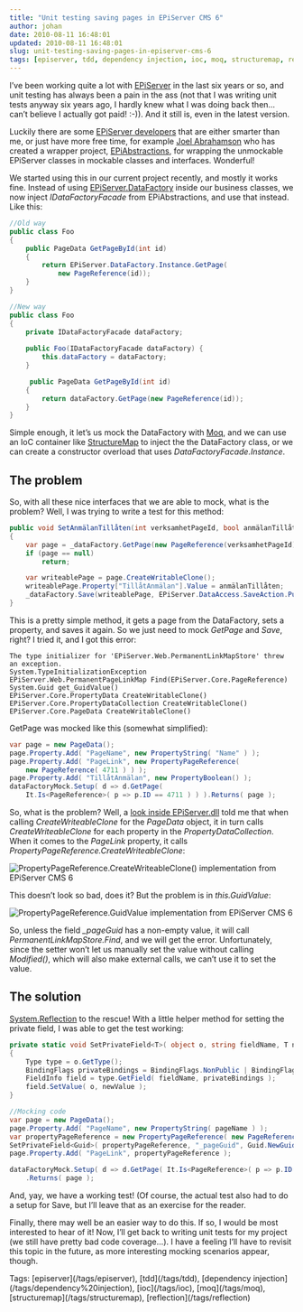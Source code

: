 ```yaml
---
title: "Unit testing saving pages in EPiServer CMS 6"
author: johan
date: 2010-08-11 16:48:01
updated: 2010-08-11 16:48:01
slug: unit-testing-saving-pages-in-episerver-cms-6
tags: [episerver, tdd, dependency injection, ioc, moq, structuremap, reflection]
---
```


I’ve been working quite a lot with [EPiServer](http://world.episerver.com/Documentation/Categories/EPiServer-CMS-Version/EPiServer-CMS/) in the last six years or so, and unit testing has always been a pain in the ass (not that I was writing unit tests anyway six years ago, I hardly knew what I was doing back then… can’t believe I actually got paid! :-)). And it still is, even in the latest version. 

Luckily there are some [EPiServer developers](http://world.episerver.com/Blogs/) that are either smarter than me, or just have more free time, for example [Joel Abrahamson](http://joelabrahamsson.com/) who has created a wrapper project, [EPiAbstractions](http://github.com/joelabrahamsson/EPiAbstractions), for wrapping the unmockable EPiServer classes in mockable classes and interfaces. Wonderful!

We started using this in our current project recently, and mostly it works fine. Instead of using [EPiServer.DataFactory](http://sdk.episerver.com/library/cms6/html/T_EPiServer_DataFactory.htm) inside our business classes, we now inject *IDataFactoryFacade* from EPiAbstractions, and use that instead. Like this:
  

``` csharp 
//Old way
public class Foo 
{    
    public PageData GetPageById(int id) 
    {
        return EPiServer.DataFactory.Instance.GetPage(
            new PageReference(id));
    }
}

//New way
public class Foo
{
    private IDataFactoryFacade dataFactory;
    
    public Foo(IDataFactoryFacade dataFactory) {
        this.dataFactory = dataFactory;
    }

     public PageData GetPageById(int id) 
    {
        return dataFactory.GetPage(new PageReference(id));
    }
}
```





Simple enough, it let’s us mock the DataFactory with [Moq](http://code.google.com/p/moq/wiki/QuickStart), and we can use an IoC container like [StructureMap](http://structuremap.github.com/structuremap/index.html) to inject the the DataFactory class, or we can create a constructor overload that uses *DataFactoryFacade.Instance*. 

## The problem

So, with all these nice interfaces that we are able to mock, what is the problem? Well, I was trying to write a test for this method:




``` csharp 
public void SetAnmälanTillåten(int verksamhetPageId, bool anmälanTillåten)
{
    var page = _dataFactory.GetPage(new PageReference(verksamhetPageId));
    if (page == null)
        return;

    var writeablePage = page.CreateWritableClone();
    writeablePage.Property["TillåtAnmälan"].Value = anmälanTillåten;
    _dataFactory.Save(writeablePage, EPiServer.DataAccess.SaveAction.Publish, EPiServer.Security.AccessLevel.NoAccess);
}
```





This is a pretty simple method, it gets a page from the DataFactory, sets a property, and saves it again. So we just need to mock *GetPage* and *Save*, right? I tried it, and I got this error:




``` plain 
The type initializer for 'EPiServer.Web.PermanentLinkMapStore' threw an exception.
System.TypeInitializationException
EPiServer.Web.PermanentPageLinkMap Find(EPiServer.Core.PageReference)
System.Guid get_GuidValue()
EPiServer.Core.PropertyData CreateWritableClone()
EPiServer.Core.PropertyDataCollection CreateWritableClone()
EPiServer.Core.PageData CreateWritableClone()
```





GetPage was mocked like this (somewhat simplified):




``` csharp 
var page = new PageData();
page.Property.Add( "PageName", new PropertyString( "Name" ) );
page.Property.Add( "PageLink", new PropertyPageReference( 
    new PageReference( 4711 ) ) );
page.Property.Add( "TillåtAnmälan", new PropertyBoolean() );
dataFactoryMock.Setup( d => d.GetPage( 
    It.Is<PageReference>( p => p.ID == 4711 ) ) ).Returns( page );
```





So, what is the problem? Well, a [look inside EPiServer.dll](http://www.red-gate.com/products/reflector/ "You really can't work with EPiServer without using Reflector...") told me that when calling *CreateWriteableClone* for the *PageData* object, it in turn calls *CreateWriteableClone* for each property in the *PropertyDataCollection*. When it comes to the *PageLink* property, it calls *PropertyPageReference.CreateWriteableClone*:

![PropertyPageReference.CreateWriteableClone() implementation from EPiServer CMS 6](/images/johan_driessen_se/WindowsLiveWriter/UnittestingsavingpagesinEPiServerCMS6_E1E4/Capture_1.png "PropertyPageReference.CreateWriteableClone() implementation from EPiServer CMS 6") 

This doesn’t look so bad, does it? But the problem is in *this.GuidValue*:

![PropertyPageReference.GuidValue implementation from EPiServer CMS 6](/images/johan_driessen_se/WindowsLiveWriter/UnittestingsavingpagesinEPiServerCMS6_E1E4/Capture2_3.png "PropertyPageReference.GuidValue implementation from EPiServer CMS 6") 

So, unless the field *_pageGuid* has a non-empty value, it will call *PermanentLinkMapStore.Find*, and we will get the error. Unfortunately, since the setter won’t let us manually set the value without calling *Modified()*, which will also make external calls, we can’t use it to set the value.

## The solution

[System.Reflection](http://msdn.microsoft.com/en-us/library/system.reflection.aspx) to the rescue! With a little helper method for setting the private field, I was able to get the test working:




``` csharp 
private static void SetPrivateField<T>( object o, string fieldName, T newValue )
{
    Type type = o.GetType();
    BindingFlags privateBindings = BindingFlags.NonPublic | BindingFlags.Instance | BindingFlags.Static;
    FieldInfo field = type.GetField( fieldName, privateBindings );
    field.SetValue( o, newValue );
}

//Mocking code
var page = new PageData();
page.Property.Add( "PageName", new PropertyString( pageName ) );
var propertyPageReference = new PropertyPageReference( new PageReference( 4711) );
SetPrivateField<Guid>( propertyPageReference, "_pageGuid", Guid.NewGuid() );
page.Property.Add( "PageLink", propertyPageReference );

dataFactoryMock.Setup( d => d.GetPage( It.Is<PageReference>( p => p.ID == 4711) ) )
    .Returns( page );
```





And, yay, we have a working test! (Of course, the actual test also had to do a setup for Save, but I’ll leave that as an exercise for the reader. 

Finally, there may well be an easier way to do this. If so, I would be most interested to hear of it! Now, I’ll get back to writing unit tests for my project (we still have pretty bad code coverage…). I have a feeling I’ll have to revisit this topic in the future, as more interesting mocking scenarios appear, though.


<div style="padding-bottom: 0px; margin: 0px; padding-left: 0px; padding-right: 0px; display: inline; float: none; padding-top: 0px" id="scid:0767317B-992E-4b12-91E0-4F059A8CECA8:4d345b1a-b14b-471b-b3ad-77d818c74ece" class="wlWriterEditableSmartContent">Tags: [episerver](/tags/episerver), [tdd](/tags/tdd), [dependency injection](/tags/dependency%20injection), [ioc](/tags/ioc), [moq](/tags/moq), [structuremap](/tags/structuremap), [reflection](/tags/reflection)</div>
